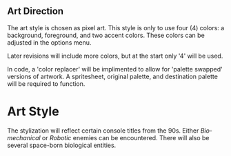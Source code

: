 ## Art Direction

The art style is chosen as pixel art. This style is only to use four (4) colors: a background, foreground, and two accent colors. These colors can be adjusted in the options menu.

Later revisions will include more colors, but at the start only '4' will be used.

In code, a 'color replacer' will be implimented to allow for 'palette swapped' versions of artwork. A spritesheet, original palette, and destination palette will be required to function.

# Art Style

The stylization will reflect certain console titles from the 90s. Either *Bio-mechanical* or *Robotic* enemies can be encountered. There will also be several space-born biological entities.
